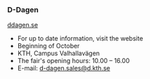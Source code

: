 ### D-Dagen
[ddagen.se](https://ddagen.se/)

* For up to date information, visit the website
* Beginning of October
* KTH, Campus Valhallavägen
* The fair's opening hours: 10.00 – 16.00
* E-mail: [d-dagen.sales@d.kth.se](mailto:d-dagen.sales@d.kth.se)
